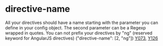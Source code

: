 # directive-name

All your directives should have a name starting with the parameter you can define in your config object.
The second parameter can be a Regexp wrapped in quotes.
You can not prefix your directives by "ng" (reserved keyword for AngularJS directives) ("directive-name":  [2, "ng"]) [Y073](https://github.com/johnpapa/angular-styleguide#style-y073), [Y126](https://github.com/johnpapa/angular-styleguide#style-y126)
